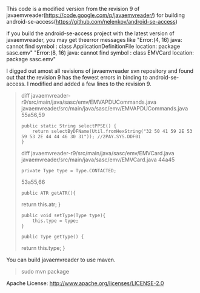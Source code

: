 This code is a modified version from the revision 9 of javaemvreader(https://code.google.com/p/javaemvreader/)
for building android-se-access(https://github.com/nelenkov/android-se-access)

if you build the android-se-access project with the latest version of javaemvreader, you may get theerror messages like 
	"Error:(4, 16) java: cannot find symbol
	: class ApplicationDefinitionFile
	location: package sasc.emv"
	"Error:(8, 16) java: cannot find symbol
  	:   class EMVCard
  	location: package sasc.emv"

I digged out amost all revisions of javaemvreader svn repository and found out 
that the revision 9 has the fewest errors in binding to android-se-access.
I modified and added a few lines to the revision 9.

>diff javaemvreader-r9/src/main/java/sasc/emv/EMVAPDUCommands.java javaemvreader/src/main/java/sasc/emv/EMVAPDUCommands.java
>55a56,59
>
>     public static String selectPPSE() {
>         return selectByDFName(Util.fromHexString("32 50 41 59 2E 53 59 53 2E 44 44 46 30 31")); //2PAY.SYS.DDF01
>     }
> 
>diff javaemvreader-r9/src/main/java/sasc/emv/EMVCard.java javaemvreader/src/main/java/sasc/emv/EMVCard.java
>44a45
>
>     private Type type = Type.CONTACTED;
>
>53a55,66
>
>     public ATR getATR(){
> 	return this.atr;
>     }
> 
>     public void setType(Type type){
>         this.type = type;
>     }
> 
>     public Type getType() {
> 	return this.type;
>     }
> 

You can build javaemvreader to use maven.
> sudo mvn package

Apache License:
http://www.apache.org/licenses/LICENSE-2.0


